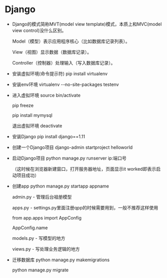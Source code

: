 # Django
- Django的模式简称MVT(model view template)模式，本质上和MVC(model view control)没什么区别。
    
    Model（模型）表示应用程序核心（比如数据库记录列表）。
    
    View（视图）显示数据（数据库记录）。
    
    Controller（控制器）处理输入（写入数据库记录）。

- 安装虚拟环境(命令提示符)  pip install virtualenv

- 安装env环境  virtualenv --no-site-packages testenv

- 进入虚拟环境  source bin/activate

     pip freeze
     
     pip install mymysql
     
  退出虚拟环境  deactivate

- 安装Django  pip install django==1.11

- 创建一个Django项目 django-admin startproject helloworld

- 启动Django项目 python manage.py runserver ip:端口号
  
  （这时候在浏览器新建窗口，打开服务器地址，页面显示it worked即表示启动项目成功）
  
- 创建app python manage.py startapp appname
  
  admin.py - 管理后台祖册模型
  
  apps.py - settings.py里面注册qpp的时候需要用到，一般不推荐这样使用
  
    from app.apps import AppConfig
    
    AppConfig.name
    
  models.py - 写模型的地方
  
  views.py - 写处理业务逻辑的地方

- 迁移数据库 python manage.py makemigrations

     python manage.py migrate
